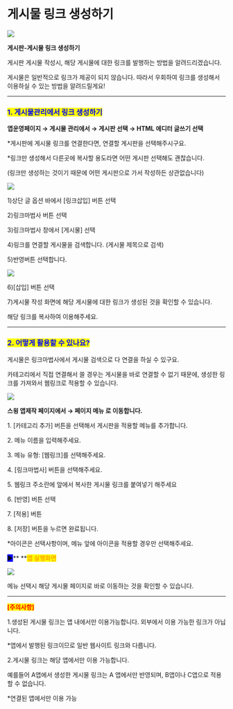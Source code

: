 # 게시물 링크 생성하기

![](https://wp.swing2app.co.kr/wp-content/uploads/2021/04/%EA%B2%8C%EC%8B%9C%EB%AC%BC%EB%A7%81%ED%81%AC%EC%83%9D%EC%84%B1%EC%A0%9C%EB%AA%A9.png)

**게시판-게시물 링크 생성하기**

게시판 게시물 작성시, 해당 게시물에 대한 링크를 발행하는 방법을 알려드리겠습니다.

게시물은 일반적으로 링크가 제공이 되지 않습니다. 따라서 우회하여 링크를 생성해서 이용하실 수 있는 방법을 알려드릴게요!

***

### <mark style="color:blue;">**1. 게시물관리에서 링크 생성하기**</mark>&#x20;

**앱운영페이지 → 게시물 관리에서 → 게시판 선택 → HTML 에디터 글쓰기 선택**

\*게시판에 게시물 링크를 연결한다면, 연결할 게시판을 선택해주시구요.

\*링크만 생성해서 다른곳에 복사할 용도라면 어떤 게시판 선택해도 괜찮습니다.&#x20;

&#x20;(링크만 생성하는 것이기 때문에 어떤 게시판으로 가서 작성하든 상관없습니다)

![](https://wp.swing2app.co.kr/wp-content/uploads/2021/04/%EA%B2%8C%EC%8B%9C%EB%AC%BC%EB%A7%81%ED%81%AC%EC%83%9D%EC%84%B11.png)

1\)상단 글 옵션 바에서 \[링크삽입] 버튼 선택

2\)링크마법사 버튼 선택&#x20;

3\)링크마법사 창에서 \[게시물] 선택

4\)링크를 연결할 게시물을 검색합니다. (게시물 제목으로 검색)&#x20;

5\)반영버튼 선택합니다.&#x20;



![](https://wp.swing2app.co.kr/wp-content/uploads/2021/04/%EA%B2%8C%EC%8B%9C%EB%AC%BC%EB%A7%81%ED%81%AC%EC%83%9D%EC%84%B12.png)

6\)\[삽입] 버튼 선택

7\)게시물 작성 화면에 해당 게시물에 대한 링크가 생성된 것을 확인할 수 있습니다.

해당 링크를 복사하여 이용해주세요.

***

### <mark style="color:blue;">**2. 어떻게 활용할 수 있나요?**</mark>

게시물은 링크마법사에서 게시물 검색으로 다 연결을 하실 수 있구요.

카테고리에서 직접 연결해서 쓸 경우는 게시물을 바로 연결할 수 없기 때문에, 생성한 링크를 가져와서 웹링크로 적용할 수 있습니다.

![](https://wp.swing2app.co.kr/wp-content/uploads/2021/04/%EA%B2%8C%EC%8B%9C%EB%AC%BC%EB%A7%81%ED%81%AC%EC%83%9D%EC%84%B13.png)

**스윙 앱제작 페이지에서 →  페이지 메뉴 로 이동합니다.**&#x20;

1\. \[카테고리 추가] 버튼을 선택해서 게시판을 적용할 메뉴를 추가합니다.&#x20;

2\. 메뉴 이름을 입력해주세요.

3\. 메뉴 유형: \[웹링크]를 선택해주세요.

4\. \[링크마법사] 버튼을 선택해주세요.

5\. 웹링크 주소란에 앞에서 복사한 게시물 링크를 붙여넣기 해주세요

6\. \[반영] 버튼 선택

7\. \[적용] 버튼

8\. \[저장] 버튼을 누르면 완료됩니다.

\*아이콘은 선택사항이며, 메뉴 앞에 아이콘을 적용할 경우만 선택해주세요.&#x20;



<mark style="background-color:blue;">**▶**</mark>**  **<mark style="color:orange;">**앱 실행화면**</mark>

![](https://wp.swing2app.co.kr/wp-content/uploads/2021/04/%EB%85%B9%ED%99%94\_2021\_04\_29\_15\_50\_23\_219.gif)

메뉴 선택시 해당 게시물 페이지로 바로 이동하는 것을 확인할 수 있습니다.&#x20;

***

<mark style="color:red;">**\[주의사항]**</mark>

1.생성된 게시물 링크는 앱 내에서만 이용가능합니다. 외부에서 이용 가능한 링크가 아닙니다.&#x20;

\*앱에서 발행된 링크이므로 일반 웹사이트 링크와 다릅니다.

2.게시물 링크는 해당 앱에서만 이용 가능합니다.

예를들어 A앱에서 생성한 게시물 링크는 A 앱에서만 반영되며, B앱이나 C앱으로 적용할 수 없습니다.

\*연결된 앱에서만 이용 가능
